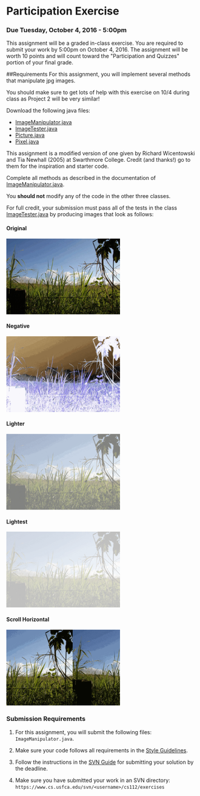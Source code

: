 Participation Exercise
======================

### Due Tuesday, October 4, 2016 - 5:00pm

This assignment will be a graded in-class exercise. You are required to submit your work by 5:00pm on October 4, 2016. The assignment will be worth 10 points and will count toward the "Participation and Quizzes" portion of your final grade.

##Requirements
For this assignment, you will implement several methods that manipulate jpg images. 

You should make sure to get lots of help with this exercise on 10/4 during class as Project 2 will be very similar!

Download the following java files: 

- [ImageManipulator.java](exercise10_4/ImageManipulator.java)
- [ImageTester.java](exercise10_4/ImageTester.java)
- [Picture.java](exercise10_4/Picture.java)
- [Pixel.java](exercise10_4/Pixel.java)

This assignment is a modified version of one given by Richard Wicentowski and Tia Newhall (2005) at Swarthmore College. Credit (and thanks!) go to them for the inspiration and starter code.

Complete all methods as described in the documentation of [ImageManipulator.java](exercise10_4/ImageManipulator.java). 

You **should not** modify any of the code in the other three classes.

For full credit, your submission must pass all of the tests in the class [ImageTester.java](exercise10_4/ImageTester.java) by producing images that look as follows:

#### Original
<img src="exercise10_4/examples/original.jpg" width="300"/>

#### Negative
<img src="exercise10_4/examples/negative.jpg" width="300"/>

#### Lighter
<img src="exercise10_4/examples/lighter.jpg" width="300"/>

#### Lightest
<img src="exercise10_4/examples/lightest.jpg" width="300"/>

#### Scroll Horizontal
<img src="exercise10_4/examples/scrollhorizontal.jpg" width="300"/>




### Submission Requirements

1. For this assignment, you will submit the following files: `ImageManipulator.java`. 

2. Make sure your code follows all requirements in the [Style Guidelines](https://github.com/CS112-F16/notes/blob/master/style.md).

3. Follow the instructions in the [SVN Guide](https://github.com/CS112-F16/notes/blob/master/svn_guide.md) for submitting your solution by the deadline.

4. Make sure you have submitted your work in an SVN directory: `https://www.cs.usfca.edu/svn/<username>/cs112/exercises`

